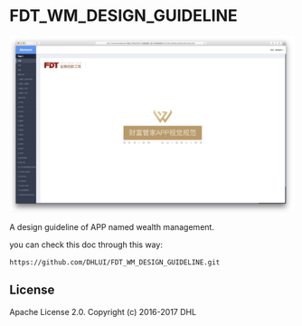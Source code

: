 # FDT_WM_DESIGN_GUIDELINE

![pic](https://raw.githubusercontent.com/DHLUI/FDT_WM_DESIGN_GUIDELINE/master/shot.png)

A design guideline of APP named wealth management.

you can check this doc through this way:





```
https://github.com/DHLUI/FDT_WM_DESIGN_GUIDELINE.git
```



## License

Apache License 2.0. Copyright (c) 2016-2017 DHL
    
